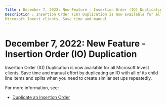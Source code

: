 ```yaml
---
Title : December 7, 2022: New Feature - Insertion Order (IO) Duplication
Description : Insertion Order (IO) Duplication is now available for all
Microsoft Invest clients. Save time and manual
---
```



# December 7, 2022: New Feature - Insertion Order (IO) Duplication



Insertion Order (IO) Duplication is now available for all
Microsoft Invest clients. Save time and manual
effort by duplicating an IO with all of its child line items and splits
when you need to create similar set ups repeatedly.



For more information, see:

- <a href="duplicate-an-insertion-order.md" class="xref">Duplicate an
  Insertion Order</a>






